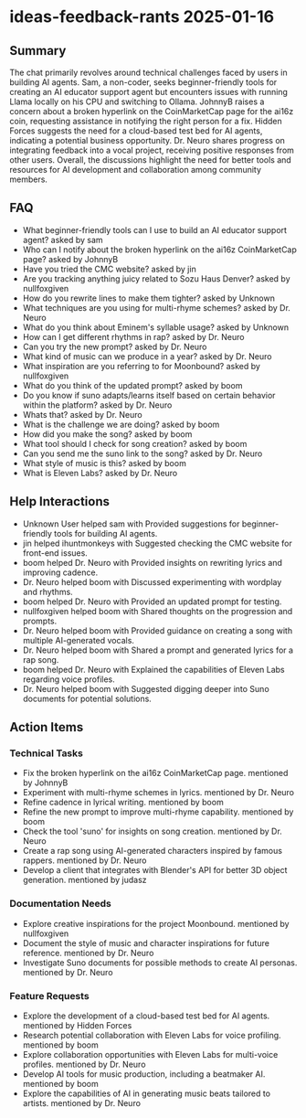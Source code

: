 # ideas-feedback-rants 2025-01-16

## Summary
The chat primarily revolves around technical challenges faced by users in building AI agents. Sam, a non-coder, seeks beginner-friendly tools for creating an AI educator support agent but encounters issues with running Llama locally on his CPU and switching to Ollama. JohnnyB raises a concern about a broken hyperlink on the CoinMarketCap page for the ai16z coin, requesting assistance in notifying the right person for a fix. Hidden Forces suggests the need for a cloud-based test bed for AI agents, indicating a potential business opportunity. Dr. Neuro shares progress on integrating feedback into a vocal project, receiving positive responses from other users. Overall, the discussions highlight the need for better tools and resources for AI development and collaboration among community members.

## FAQ
- What beginner-friendly tools can I use to build an AI educator support agent? asked by sam
- Who can I notify about the broken hyperlink on the ai16z CoinMarketCap page? asked by JohnnyB
- Have you tried the CMC website? asked by jin
- Are you tracking anything juicy related to Sozu Haus Denver? asked by nullfoxgiven
- How do you rewrite lines to make them tighter? asked by Unknown
- What techniques are you using for multi-rhyme schemes? asked by Dr. Neuro
- What do you think about Eminem's syllable usage? asked by Unknown
- How can I get different rhythms in rap? asked by Dr. Neuro
- Can you try the new prompt? asked by Dr. Neuro
- What kind of music can we produce in a year? asked by Dr. Neuro
- What inspiration are you referring to for Moonbound? asked by nullfoxgiven
- What do you think of the updated prompt? asked by boom
- Do you know if suno adapts/learns itself based on certain behavior within the platform? asked by Dr. Neuro
- Whats that? asked by Dr. Neuro
- What is the challenge we are doing? asked by boom
- How did you make the song? asked by boom
- What tool should I check for song creation? asked by boom
- Can you send me the suno link to the song? asked by Dr. Neuro
- What style of music is this? asked by boom
- What is Eleven Labs? asked by Dr. Neuro

## Help Interactions
- Unknown User helped sam with Provided suggestions for beginner-friendly tools for building AI agents.
- jin helped ihuntmonkeys with Suggested checking the CMC website for front-end issues.
- boom helped Dr. Neuro with Provided insights on rewriting lyrics and improving cadence.
- Dr. Neuro helped boom with Discussed experimenting with wordplay and rhythms.
- boom helped Dr. Neuro with Provided an updated prompt for testing.
- nullfoxgiven helped boom with Shared thoughts on the progression and prompts.
- Dr. Neuro helped boom with Provided guidance on creating a song with multiple AI-generated vocals.
- Dr. Neuro helped boom with Shared a prompt and generated lyrics for a rap song.
- boom helped Dr. Neuro with Explained the capabilities of Eleven Labs regarding voice profiles.
- Dr. Neuro helped boom with Suggested digging deeper into Suno documents for potential solutions.

## Action Items

### Technical Tasks
- Fix the broken hyperlink on the ai16z CoinMarketCap page. mentioned by JohnnyB
- Experiment with multi-rhyme schemes in lyrics. mentioned by Dr. Neuro
- Refine cadence in lyrical writing. mentioned by boom
- Refine the new prompt to improve multi-rhyme capability. mentioned by boom
- Check the tool 'suno' for insights on song creation. mentioned by Dr. Neuro
- Create a rap song using AI-generated characters inspired by famous rappers. mentioned by Dr. Neuro
- Develop a client that integrates with Blender's API for better 3D object generation. mentioned by judasz

### Documentation Needs
- Explore creative inspirations for the project Moonbound. mentioned by nullfoxgiven
- Document the style of music and character inspirations for future reference. mentioned by Dr. Neuro
- Investigate Suno documents for possible methods to create AI personas. mentioned by Dr. Neuro

### Feature Requests
- Explore the development of a cloud-based test bed for AI agents. mentioned by Hidden Forces
- Research potential collaboration with Eleven Labs for voice profiling. mentioned by boom
- Explore collaboration opportunities with Eleven Labs for multi-voice profiles. mentioned by Dr. Neuro
- Develop AI tools for music production, including a beatmaker AI. mentioned by boom
- Explore the capabilities of AI in generating music beats tailored to artists. mentioned by Dr. Neuro